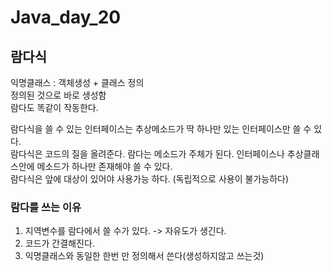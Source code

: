 # Java_day_20

## 람다식

익명클래스 : 객체생성 + 클래스 정의  
정의된 것으로 바로 생성함  
람다도 똑같이 작동한다.  

람다식을 쓸 수 있는 인터페이스는 추상메소드가 딱 하나만 있는 인터페이스만 쓸 수 있다.  
람다식은 코드의 질을 올려준다. 람다는 메소드가 주체가 된다. 인터페이스나 추상클래스안에 메소드가 하나만 존재해야 쓸 수 있다.  
람다식은 앞에 대상이 있어야 사용가능 하다. (독립적으로 사용이 불가능하다)  

### 람다를 쓰는 이유
1. 지역변수를 람다에서 쓸 수가 있다. -> 자유도가 생긴다.
2. 코드가 간결해진다.
3. 익명클래스와 동일한 한번 만 정의해서 쓴다(생성하지않고 쓰는것)
